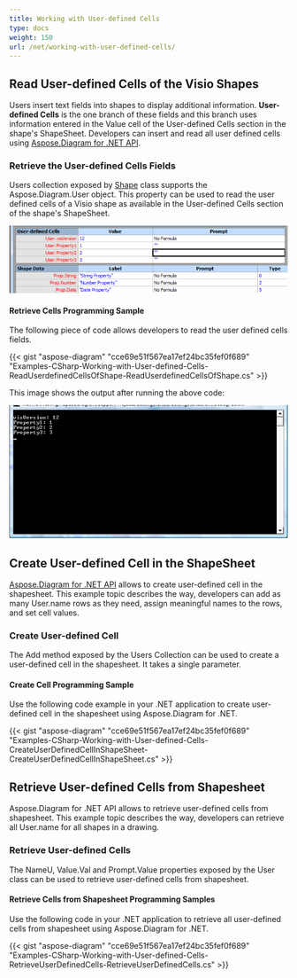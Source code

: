 ```yaml
---
title: Working with User-defined Cells
type: docs
weight: 150
url: /net/working-with-user-defined-cells/
---
```


## **Read User-defined Cells of the Visio Shapes**
Users insert text fields into shapes to display additional information. **User-defined Cells** is the one branch of these fields and this branch uses information entered in the Value cell of the User-defined Cells section in the shape's ShapeSheet. Developers can insert and read all user defined cells using [Aspose.Diagram for .NET API](http://www.aspose.com/.net/diagram-component.aspx).
### **Retrieve the User-defined Cells Fields**
Users collection exposed by [Shape](http://www.aspose.com/api/net/diagram/aspose.diagram/shape) class supports the Aspose.Diagram.User object. This property can be used to read the user defined cells of a Visio shape as available in the User-defined Cells section of the shape's ShapeSheet.

![todo:image_alt_text](working-with-user-defined-cells_1.png)
#### **Retrieve Cells Programming Sample**
The following piece of code allows developers to read the user defined cells fields.

{{< gist "aspose-diagram" "cce69e51f567ea17ef24bc35fef0f689" "Examples-CSharp-Working-with-User-defined-Cells-ReadUserdefinedCellsOfShape-ReadUserdefinedCellsOfShape.cs" >}}


This image shows the output after running the above code: 

![todo:image_alt_text](working-with-user-defined-cells_2.png)
## **Create User-defined Cell in the ShapeSheet**
[Aspose.Diagram for .NET API](http://www.aspose.com/.net/diagram-component.aspx) allows to create user-defined cell in the shapesheet. This example topic describes the way, developers can add as many User.name rows as they need, assign meaningful names to the rows, and set cell values.
### **Create User-defined Cell**
The Add method exposed by the Users Collection can be used to create a user-defined cell in the shapesheet. It takes a single parameter.
#### **Create Cell Programming Sample**
Use the following code example in your .NET application to create user-defined cell in the shapesheet using Aspose.Diagram for .NET.

{{< gist "aspose-diagram" "cce69e51f567ea17ef24bc35fef0f689" "Examples-CSharp-Working-with-User-defined-Cells-CreateUserDefinedCellInShapeSheet-CreateUserDefinedCellInShapeSheet.cs" >}}
## **Retrieve User-defined Cells from Shapesheet**
Aspose.Diagram for .NET API allows to retrieve user-defined cells from shapesheet. This example topic describes the way, developers can retrieve all User.name for all shapes in a drawing.
### **Retrieve User-defined Cells**
The NameU, Value.Val and Prompt.Value properties exposed by the User class can be used to retrieve user-defined cells from shapesheet.
#### **Retrieve Cells from Shapesheet Programming Samples**
Use the following code in your .NET application to retrieve all user-defined cells from shapesheet using Aspose.Diagram for .NET.

{{< gist "aspose-diagram" "cce69e51f567ea17ef24bc35fef0f689" "Examples-CSharp-Working-with-User-defined-Cells-RetrieveUserDefinedCells-RetrieveUserDefinedCells.cs" >}}
